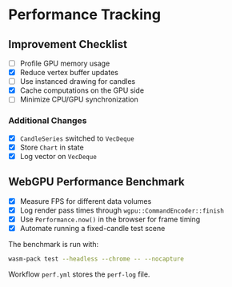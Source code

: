 # Performance Tracking

## Improvement Checklist
- [ ] Profile GPU memory usage
- [x] Reduce vertex buffer updates
- [ ] Use instanced drawing for candles
- [x] Cache computations on the GPU side
- [ ] Minimize CPU/GPU synchronization

### Additional Changes
- [x] `CandleSeries` switched to `VecDeque`
- [x] Store `Chart` in state
 - [x] Log vector on `VecDeque`

## WebGPU Performance Benchmark
- [x] Measure FPS for different data volumes
- [x] Log render pass times through `wgpu::CommandEncoder::finish`
- [x] Use `Performance.now()` in the browser for frame timing
- [x] Automate running a fixed-candle test scene

The benchmark is run with:

```bash
wasm-pack test --headless --chrome -- --nocapture
```

Workflow `perf.yml` stores the `perf-log` file.
